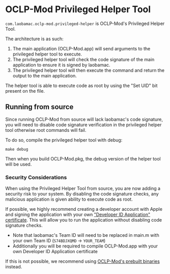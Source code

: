 # OCLP-Mod Privileged Helper Tool

`com.laobamac.oclp-mod.privileged-helper` is OCLP-Mod's Privileged Helper Tool.

The architecture is as such:
1. The main application (OCLP-Mod.app) will send arguments to the privileged helper tool to execute.
2. The privileged helper tool will check the code signature of the main application to ensure it is signed by laobamac.
3. The privileged helper tool will then execute the command and return the output to the main application.

The helper tool is able to execute code as root by using the "Set UID" bit present on the file.


## Running from source

Since running OCLP-Mod from source will lack laobamac's code signature, you will need to disable code signature verification in the privileged helper tool otherwise root commands will fail.

To do so, compile the privileged helper tool with debug:
```
make debug
```

Then when you build OCLP-Mod.pkg, the debug version of the helper tool will be used.


### Security Considerations

When using the Privileged Helper Tool from source, you are now adding a security risk to your system. By disabling the code signature checks, any malicious application is given ability to execute code as root.

If possible, we highly recommend creating a developer account with Apple and signing the application with your own ["Developer ID Application" certificate](https://developer.apple.com/help/account/create-certificates/create-developer-id-certificates/). This will allow you to run the application without disabling code signature checks.

* Note that laobamac's Team ID will need to be replaced in main.m with your own Team ID (`S74BDJXQMD` -> `YOUR_TEAM`)
* Additionally you will be required to compile OCLP-Mod.app with your own Developer ID Application certificate

If this is not possible, we recommend using [OCLP-Mod's prebuilt binaries](../../SOURCE.md) instead.